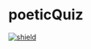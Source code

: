 # poeticQuiz
[![shield](https://img.shields.io/badge/testShield-shield-FF5577.svg)](https://www.twitter.com)
